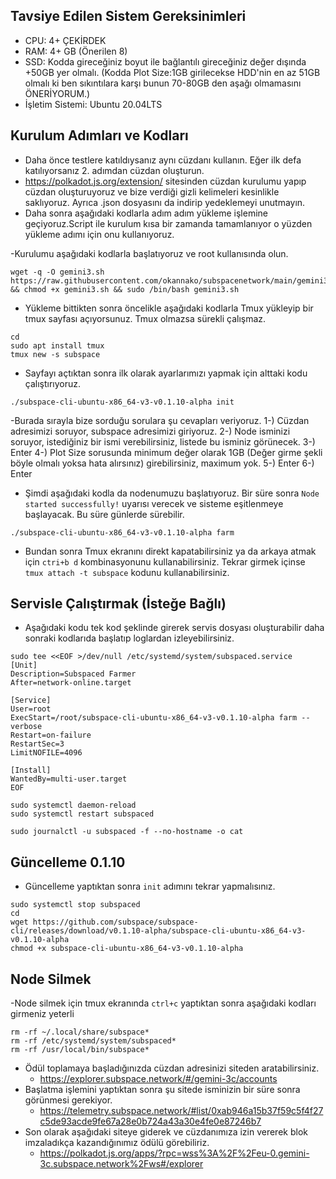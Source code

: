 ## Tavsiye Edilen Sistem Gereksinimleri
- CPU: 4+ ÇEKİRDEK
- RAM: 4+ GB (Önerilen 8)
- SSD: Kodda gireceğiniz boyut  ile bağlantılı gireceğiniz değer dışında +50GB yer olmalı. (Kodda Plot Size:1GB girilecekse HDD'nin en az 51GB olmalı ki ben sıkıntılara karşı bunun 70-80GB den aşağı olmamasını ÖNERİYORUM.)
- İşletim Sistemi: Ubuntu 20.04LTS

## Kurulum Adımları ve Kodları
- Daha önce testlere katıldıysanız aynı cüzdanı kullanın. Eğer ilk defa katılıyorsanız 2. adımdan cüzdan oluşturun.
- https://polkadot.js.org/extension/ sitesinden cüzdan kurulumu yapıp cüzdan oluşturuyoruz ve bize verdiği gizli kelimeleri kesinlikle saklıyoruz. Ayrıca .json dosyasını da indirip yedeklemeyi unutmayın.
- Daha sonra aşağıdaki kodlarla adım adım yükleme işlemine geçiyoruz.Script ile kurulum kısa bir zamanda tamamlanıyor o yüzden yükleme adımı için onu kullanıyoruz.

-Kurulumu aşağıdaki kodlarla başlatıyoruz ve root kullanısında olun.
```
wget -q -O gemini3.sh https://raw.githubusercontent.com/okannako/subspacenetwork/main/gemini3.sh && chmod +x gemini3.sh && sudo /bin/bash gemini3.sh
```
- Yükleme bittikten sonra öncelikle aşağıdaki kodlarla Tmux yükleyip bir tmux sayfası açıyorsunuz. Tmux olmazsa sürekli çalışmaz.
 ```
 cd
 sudo apt install tmux
 tmux new -s subspace
 ```
- Sayfayı açtıktan sonra ilk olarak ayarlarımızı yapmak için alttaki kodu çalıştırıyoruz.
```
./subspace-cli-ubuntu-x86_64-v3-v0.1.10-alpha init
```
   -Burada sırayla bize sorduğu sorulara şu cevapları veriyoruz.
    1-) Cüzdan adresimizi soruyor, subspace adresimizi giriyoruz.
    2-) Node isminizi soruyor, istediğiniz bir ismi verebilirsiniz, listede bu isminiz görünecek.
    3-) Enter
    4-) Plot Size sorusunda minimum değer olarak 1GB (Değer girme şekli böyle olmalı yoksa hata alırsınız) girebilirsiniz, maximum yok.
    5-) Enter
    6-) Enter
    
- Şimdi aşağıdaki kodla da nodenumuzu başlatıyoruz. Bir süre sonra ```Node started successfully!``` uyarısı verecek ve sisteme eşitlenmeye başlayacak. Bu süre günlerde sürebilir.
```
./subspace-cli-ubuntu-x86_64-v3-v0.1.10-alpha farm
```
- Bundan sonra Tmux ekranını direkt kapatabilirsiniz ya da arkaya atmak için ```ctri+b d``` kombinasyonunu kullanabilirsiniz. Tekrar girmek içinse ```tmux attach -t subspace``` kodunu kullanabilirsiniz.

## Servisle Çalıştırmak (İsteğe Bağlı)
 - Aşağıdaki kodu tek kod şeklinde girerek servis dosyası oluşturabilir daha sonraki kodlarıda başlatıp loglardan izleyebilirsiniz.
```
sudo tee <<EOF >/dev/null /etc/systemd/system/subspaced.service
[Unit]
Description=Subspaced Farmer
After=network-online.target

[Service]
User=root
ExecStart=/root/subspace-cli-ubuntu-x86_64-v3-v0.1.10-alpha farm --verbose
Restart=on-failure
RestartSec=3
LimitNOFILE=4096

[Install]
WantedBy=multi-user.target
EOF
```
```
sudo systemctl daemon-reload
sudo systemctl restart subspaced
```
```
sudo journalctl -u subspaced -f --no-hostname -o cat
```

## Güncelleme 0.1.10
 - Güncelleme yaptıktan sonra ```init``` adımını tekrar yapmalısınız.
```
sudo systemctl stop subspaced
cd
wget https://github.com/subspace/subspace-cli/releases/download/v0.1.10-alpha/subspace-cli-ubuntu-x86_64-v3-v0.1.10-alpha
chmod +x subspace-cli-ubuntu-x86_64-v3-v0.1.10-alpha
```
 
## Node Silmek
 -Node silmek için tmux ekranında ```ctrl+c``` yaptıktan sonra aşağıdaki kodları girmeniz yeterli

```
rm -rf ~/.local/share/subspace*
rm -rf /etc/systemd/system/subspaced*
rm -rf /usr/local/bin/subspace*
```

- Ödül toplamaya başladığınızda cüzdan adresinizi siteden aratabilirsiniz.
     - https://explorer.subspace.network/#/gemini-3c/accounts
- Başlatma işlemini yaptıktan sonra şu sitede isminizin bir süre sonra görünmesi gerekiyor.
     - https://telemetry.subspace.network/#list/0xab946a15b37f59c5f4f27c5de93acde9fe67a28e0b724a43a30e4fe0e87246b7
- Son olarak aşağıdaki siteye giderek ve cüzdanımıza izin vererek blok imzaladıkça kazandığınımız ödülü görebiliriz.
     - https://polkadot.js.org/apps/?rpc=wss%3A%2F%2Feu-0.gemini-3c.subspace.network%2Fws#/explorer



